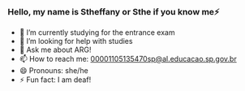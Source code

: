 ### Hello, my name is Stheffany or Sthe if you know me⚡ 

- 🌱 I’m currently studying for the entrance exam
- 🤔 I’m looking for help with studies
- 💬 Ask me about ARG!
- 📫 How to reach me: 00001105135470sp@al.educacao.sp.gov.br
- 😄 Pronouns: she/he
- ⚡ Fun fact: I am deaf!
